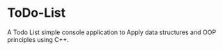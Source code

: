 # ToDo-List
A Todo List simple console application to Apply data structures and OOP principles using C++. 
